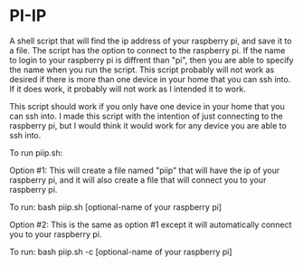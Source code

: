 # PI-IP
A shell script that will find the ip address of your raspberry pi, and save it to a file. The script has the option to connect to the raspberry pi.
If the name to login to your raspberry pi is diffrent than "pi", then you are able to specify the name when you run the script. This script probably
will not work as desired if there is more than one device in your home that you can ssh into. If it does work, it probably will not work as I intended
it to work.

This script should work if you only have one device in your home that you can ssh into. I made this script with the intention of just connecting to the
raspberry pi, but I would think it would work for any device you are able to ssh into.

To run piip.sh:

Option #1: This will create a file named "piip" that will have the ip of your raspberry pi, and it will also create a file that
will connect you to your raspberry pi.

To run:
bash piip.sh [optional-name of your raspberry pi]


Option #2: This is the same as option #1 except it will automatically connect you to your raspberry pi.

To run:
bash piip.sh -c [optional-name of your raspberry pi]
